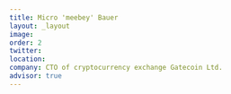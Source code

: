 ```yaml
---
title: Micro 'meebey' Bauer
layout: _layout
image: 
order: 2
twitter: 
location: 
company: CTO of cryptocurrency exchange Gatecoin Ltd.
advisor: true
---
```

